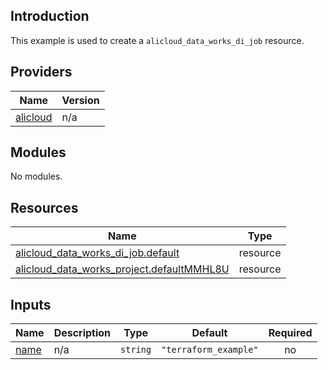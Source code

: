 ## Introduction

This example is used to create a `alicloud_data_works_di_job` resource.

<!-- BEGIN_TF_DOCS -->
## Providers

| Name | Version |
|------|---------|
| <a name="provider_alicloud"></a> [alicloud](#provider\_alicloud) | n/a |

## Modules

No modules.

## Resources

| Name | Type |
|------|------|
| [alicloud_data_works_di_job.default](https://registry.terraform.io/providers/aliyun/alicloud/latest/docs/resources/data_works_di_job) | resource |
| [alicloud_data_works_project.defaultMMHL8U](https://registry.terraform.io/providers/aliyun/alicloud/latest/docs/resources/data_works_project) | resource |

## Inputs

| Name | Description | Type | Default | Required |
|------|-------------|------|---------|:--------:|
| <a name="input_name"></a> [name](#input\_name) | n/a | `string` | `"terraform_example"` | no |
<!-- END_TF_DOCS -->
